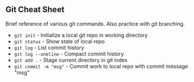 ## Git Cheat Sheet

Brief reference of various git commands. Also practice with git branching.

* `git init` - Initialize a local git repo in working directory
* `git status` - Show state of local repo
* `git log` - List commit history
* `git log --oneline` - Compact commit history
* `git add .` - Stage current directory in git index
* `git commit -m "msg"` - Commit work to local repo with commit message "msg"
